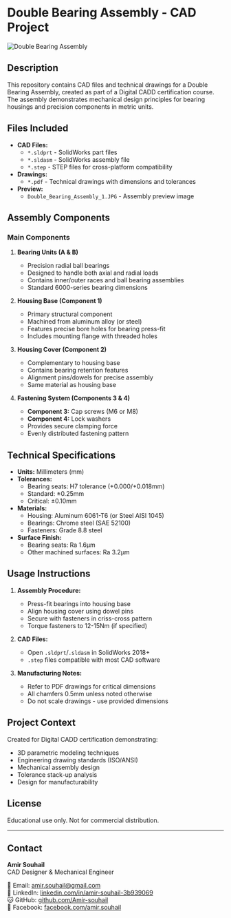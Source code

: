 # Double Bearing Assembly - CAD Project

![Double Bearing Assembly](Double_Bearing_Assembly_1.JPG)

## Description
This repository contains CAD files and technical drawings for a Double Bearing Assembly, created as part of a Digital CADD certification course. The assembly demonstrates mechanical design principles for bearing housings and precision components in metric units.

## Files Included
- **CAD Files:**
  - `*.sldprt` - SolidWorks part files
  - `*.sldasm` - SolidWorks assembly file
  - `*.step` - STEP files for cross-platform compatibility
- **Drawings:**
  - `*.pdf` - Technical drawings with dimensions and tolerances
- **Preview:**
  - `Double_Bearing_Assembly_1.JPG` - Assembly preview image

## Assembly Components

### Main Components
1. **Bearing Units (A & B)**
   - Precision radial ball bearings
   - Designed to handle both axial and radial loads
   - Contains inner/outer races and ball bearing assemblies
   - Standard 6000-series bearing dimensions

2. **Housing Base (Component 1)**
   - Primary structural component
   - Machined from aluminum alloy (or steel)
   - Features precise bore holes for bearing press-fit
   - Includes mounting flange with threaded holes

3. **Housing Cover (Component 2)**
   - Complementary to housing base
   - Contains bearing retention features
   - Alignment pins/dowels for precise assembly
   - Same material as housing base

4. **Fastening System (Components 3 & 4)**
   - **Component 3:** Cap screws (M6 or M8)
   - **Component 4:** Lock washers
   - Provides secure clamping force
   - Evenly distributed fastening pattern

## Technical Specifications
- **Units:** Millimeters (mm)
- **Tolerances:**
  - Bearing seats: H7 tolerance (+0.000/+0.018mm)
  - Standard: ±0.25mm
  - Critical: ±0.10mm
- **Materials:**
  - Housing: Aluminum 6061-T6 (or Steel AISI 1045)
  - Bearings: Chrome steel (SAE 52100)
  - Fasteners: Grade 8.8 steel
- **Surface Finish:**
  - Bearing seats: Ra 1.6μm
  - Other machined surfaces: Ra 3.2μm

## Usage Instructions
1. **Assembly Procedure:**
   - Press-fit bearings into housing base
   - Align housing cover using dowel pins
   - Secure with fasteners in criss-cross pattern
   - Torque fasteners to 12-15Nm (if specified)

2. **CAD Files:**
   - Open `.sldprt`/`.sldasm` in SolidWorks 2018+
   - `.step` files compatible with most CAD software

3. **Manufacturing Notes:**
   - Refer to PDF drawings for critical dimensions
   - All chamfers 0.5mm unless noted otherwise
   - Do not scale drawings - use provided dimensions

## Project Context
Created for Digital CADD certification demonstrating:
- 3D parametric modeling techniques
- Engineering drawing standards (ISO/ANSI)
- Mechanical assembly design
- Tolerance stack-up analysis
- Design for manufacturability

## License
Educational use only. Not for commercial distribution.

---

## Contact
**Amir Souhail**  
CAD Designer & Mechanical Engineer  

📧 Email: [amir.souhail@gmail.com](mailto:amir.souhail@gmail.com)  
💼 LinkedIn: [linkedin.com/in/amir-souhail-3b939069](https://www.linkedin.com/in/amir-souhail-3b939069/)  
🐱 GitHub: [github.com/Amir-souhail](https://github.com/Amir-souhail)  
📱 Facebook: [facebook.com/amir.souhail](https://www.facebook.com/amir.souhail)
